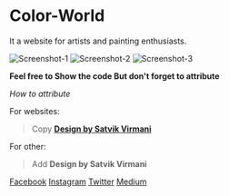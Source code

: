 # Color-World
It a website for artists and painting enthusiasts.

![Screenshot-1](https://ik.imagekit.io/garimaworks999/Github/Color-World/Light_Theme__9__pCmwlec-q.png)
![Screenshot-2](https://ik.imagekit.io/garimaworks999/Github/Color-World/Light_Theme__10__l1-_QUgmDr1B.png)
![Screenshot-3](https://ik.imagekit.io/garimaworks999/Github/Color-World/Light_Theme__11__sdWonWX3z6.png)

**Feel free to Show the code
But don't forget to attribute**

*How to  attribute*

For websites:
> Copy **<a href="https://www.instagram.com/satvik_virmani/">Design by Satvik Virmani</a>**

For other:
> Add **Design by Satvik Virmani**

[Facebook](https://www.facebook.com/satvik.virmani.9)
[Instagram](https://www.instagram.com/satvik_virmani/)
[Twitter](https://twitter.com/SatvikVirmani?fbclid=IwAR3i2uPR8rlZVjX1UHU9I_33SY2xgmbcJYebk16EKj58GQwjYzc_Nhe9fAc)
[Medium](https://medium.com/@satvikvirmani)
